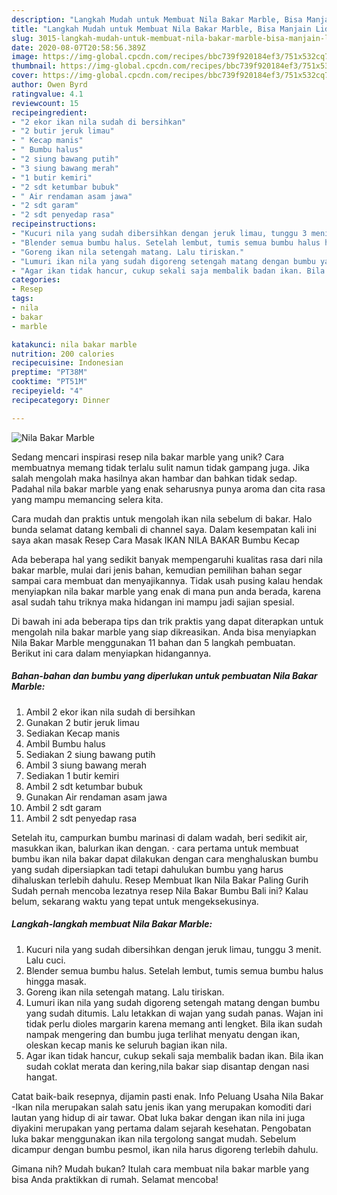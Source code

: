 ```yaml
---
description: "Langkah Mudah untuk Membuat Nila Bakar Marble, Bisa Manjain Lidah"
title: "Langkah Mudah untuk Membuat Nila Bakar Marble, Bisa Manjain Lidah"
slug: 3015-langkah-mudah-untuk-membuat-nila-bakar-marble-bisa-manjain-lidah
date: 2020-08-07T20:58:56.389Z
image: https://img-global.cpcdn.com/recipes/bbc739f920184ef3/751x532cq70/nila-bakar-marble-foto-resep-utama.jpg
thumbnail: https://img-global.cpcdn.com/recipes/bbc739f920184ef3/751x532cq70/nila-bakar-marble-foto-resep-utama.jpg
cover: https://img-global.cpcdn.com/recipes/bbc739f920184ef3/751x532cq70/nila-bakar-marble-foto-resep-utama.jpg
author: Owen Byrd
ratingvalue: 4.1
reviewcount: 15
recipeingredient:
- "2 ekor ikan nila sudah di bersihkan"
- "2 butir jeruk limau"
- " Kecap manis"
- " Bumbu halus"
- "2 siung bawang putih"
- "3 siung bawang merah"
- "1 butir kemiri"
- "2 sdt ketumbar bubuk"
- " Air rendaman asam jawa"
- "2 sdt garam"
- "2 sdt penyedap rasa"
recipeinstructions:
- "Kucuri nila yang sudah dibersihkan dengan jeruk limau, tunggu 3 menit. Lalu cuci."
- "Blender semua bumbu halus. Setelah lembut, tumis semua bumbu halus hingga masak."
- "Goreng ikan nila setengah matang. Lalu tiriskan."
- "Lumuri ikan nila yang sudah digoreng setengah matang dengan bumbu yang sudah ditumis. Lalu letakkan di wajan yang sudah panas. Wajan ini tidak perlu dioles margarin karena memang anti lengket. Bila ikan sudah nampak mengering dan bumbu juga terlihat menyatu dengan ikan, oleskan kecap manis ke seluruh bagian ikan nila."
- "Agar ikan tidak hancur, cukup sekali saja membalik badan ikan. Bila ikan sudah coklat merata dan kering,nila bakar siap disantap dengan nasi hangat."
categories:
- Resep
tags:
- nila
- bakar
- marble

katakunci: nila bakar marble 
nutrition: 200 calories
recipecuisine: Indonesian
preptime: "PT38M"
cooktime: "PT51M"
recipeyield: "4"
recipecategory: Dinner

---
```



![Nila Bakar Marble](https://img-global.cpcdn.com/recipes/bbc739f920184ef3/751x532cq70/nila-bakar-marble-foto-resep-utama.jpg)

Sedang mencari inspirasi resep nila bakar marble yang unik? Cara membuatnya memang tidak terlalu sulit namun tidak gampang juga. Jika salah mengolah maka hasilnya akan hambar dan bahkan tidak sedap. Padahal nila bakar marble yang enak seharusnya punya aroma dan cita rasa yang mampu memancing selera kita.

Cara mudah dan praktis untuk mengolah ikan nila sebelum di bakar. Halo bunda selamat datang kembali di channel saya. Dalam kesempatan kali ini saya akan masak Resep Cara Masak IKAN NILA BAKAR Bumbu Kecap

Ada beberapa hal yang sedikit banyak mempengaruhi kualitas rasa dari nila bakar marble, mulai dari jenis bahan, kemudian pemilihan bahan segar sampai cara membuat dan menyajikannya. Tidak usah pusing kalau hendak menyiapkan nila bakar marble yang enak di mana pun anda berada, karena asal sudah tahu triknya maka hidangan ini mampu jadi sajian spesial.


Di bawah ini ada beberapa tips dan trik praktis yang dapat diterapkan untuk mengolah nila bakar marble yang siap dikreasikan. Anda bisa menyiapkan Nila Bakar Marble menggunakan 11 bahan dan 5 langkah pembuatan. Berikut ini cara dalam menyiapkan hidangannya.

<!--inarticleads1-->

##### Bahan-bahan dan bumbu yang diperlukan untuk pembuatan Nila Bakar Marble:

1. Ambil 2 ekor ikan nila sudah di bersihkan
1. Gunakan 2 butir jeruk limau
1. Sediakan  Kecap manis
1. Ambil  Bumbu halus
1. Sediakan 2 siung bawang putih
1. Ambil 3 siung bawang merah
1. Sediakan 1 butir kemiri
1. Ambil 2 sdt ketumbar bubuk
1. Gunakan  Air rendaman asam jawa
1. Ambil 2 sdt garam
1. Ambil 2 sdt penyedap rasa


Setelah itu, campurkan bumbu marinasi di dalam wadah, beri sedikit air, masukkan ikan, balurkan ikan dengan. · cara pertama untuk membuat bumbu ikan nila bakar dapat dilakukan dengan cara menghaluskan bumbu yang sudah dipersiapkan tadi tetapi dahulukan bumbu yang harus dihaluskan terlebih dahulu. Resep Membuat Ikan Nila Bakar Paling Gurih Sudah pernah mencoba lezatnya resep Nila Bakar Bumbu Bali ini? Kalau belum, sekarang waktu yang tepat untuk mengeksekusinya. 

<!--inarticleads2-->

##### Langkah-langkah membuat Nila Bakar Marble:

1. Kucuri nila yang sudah dibersihkan dengan jeruk limau, tunggu 3 menit. Lalu cuci.
1. Blender semua bumbu halus. Setelah lembut, tumis semua bumbu halus hingga masak.
1. Goreng ikan nila setengah matang. Lalu tiriskan.
1. Lumuri ikan nila yang sudah digoreng setengah matang dengan bumbu yang sudah ditumis. Lalu letakkan di wajan yang sudah panas. Wajan ini tidak perlu dioles margarin karena memang anti lengket. Bila ikan sudah nampak mengering dan bumbu juga terlihat menyatu dengan ikan, oleskan kecap manis ke seluruh bagian ikan nila.
1. Agar ikan tidak hancur, cukup sekali saja membalik badan ikan. Bila ikan sudah coklat merata dan kering,nila bakar siap disantap dengan nasi hangat.


Catat baik-baik resepnya, dijamin pasti enak. Info Peluang Usaha Nila Bakar -Ikan nila merupakan salah satu jenis ikan yang merupakan komoditi dari lautan yang hidup di air tawar. Obat luka bakar dengan ikan nila ini juga diyakini merupakan yang pertama dalam sejarah kesehatan. Pengobatan luka bakar menggunakan ikan nila tergolong sangat mudah. Sebelum dicampur dengan bumbu pesmol, ikan nila harus digoreng terlebih dahulu. 

Gimana nih? Mudah bukan? Itulah cara membuat nila bakar marble yang bisa Anda praktikkan di rumah. Selamat mencoba!
